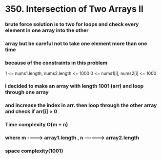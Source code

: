 # 350. Intersection of Two Arrays II

### brute force solution is to two for loops and check every element in one array into the other 
### array but be careful not to take one element more than one time


### because of the constraints in this problem 
1 <= nums1.length, nums2.length <= 1000
0 <= nums1[i], nums2[i] <= 1000
### i decided to make an array with length 1001 (arr) and loop through one array 
### and increase the index in arr. then loop through the other array and check if arr[i] > 0

### Time complexity O(m + n) 
### where m ----> array1.length , n ------> array2.length
### space complexity(1001)
